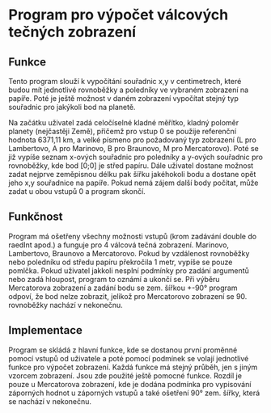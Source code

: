# Program pro výpočet válcových tečných zobrazení

## Funkce

Tento program slouží k vypočítání souřadnic x,y v centimetrech, které budou mít jednotlivé rovnoběžky 
a poledníky ve vybraném zobrazení na papíře. Poté je ještě možnost v daném zobrazení vypočítat stejný typ souřadnic pro jakýkoli bod
na planetě. 

Na začátku uživatel zadá celočíselné kladné měřítko, kladný poloměr planety (nejčastěji Země), přičemž pro vstup 0 se použije 
referenční hodnota 6371,11 km, a velké písmeno pro požadovaný typ zobrazení (L pro Lambertovo, A pro Marinovo, B pro Braunovo,
M pro Mercatorovo). Poté se již vypíše seznam
x-ových souřadnic pro poledníky a y-ových souřadnic pro rovnoběžky, kde bod [0;0] je střed papíru. Dále uživatel dostane možnost
zadat nejprve zeměpisnou délku pak šířku jakéhokoli bodu a dostane opět jeho x,y souřadnice na papíře. Pokud nemá zájem další body
počítat, může zadat u obou vstupů 0 a program skončí.


## Funkčnost

Program má ošetřeny všechny možnosti vstupů (krom zadávání double do raedInt apod.) a funguje pro 4 válcová tečná zobrazení.
Marinovo, Lambertovo, Braunovo a Mercatorovo. Pokud by vzdálenost rovnoběžky nebo poledníku od středu papíru překročila 1 metr,
vypíše se pouze pomlčka. Pokud uživatel jakkoli nesplní podmínky pro zadání argumentů nebo zadá hloupost, program to oznámí a ukončí se.
Při výběru Mercatorova zobrazení a zadání bodu se zem. šířkou +-90° program odpoví, že bod nelze zobrazit, jelikož pro Mercatorovo zobrazení
se 90. rovnoběžky nachází v nekonečnu.

## Implementace

Program se skládá z hlavní funkce, kde se dostanou první proměnné pomocí vstupů od uživatele a poté pomocí podmínek se volají
jednotlivé funkce pro výpočet zobrazení. Každá funkce má stejný průběh, jen s jiným vzorcem zobrazení. Jsou zde použité ještě pomocné funkce.
Rozdíl je pouze u Mercatorova zobrazení, kde je dodána podmínka pro vypisování záporných hodnot u záporných vstupů a také ošetření
90° zem. šířky, která se nachází v nekonečnu.
